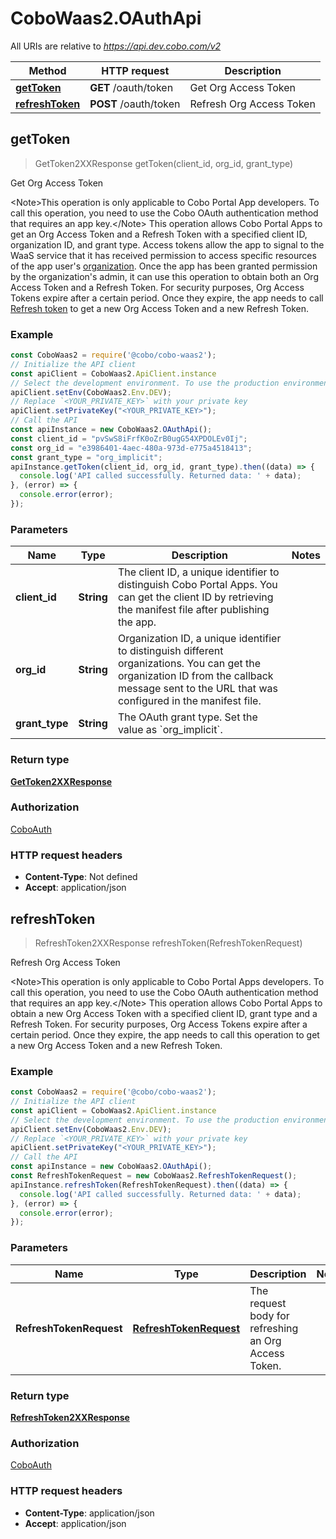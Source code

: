 # CoboWaas2.OAuthApi

All URIs are relative to *https://api.dev.cobo.com/v2*

Method | HTTP request | Description
------------- | ------------- | -------------
[**getToken**](OAuthApi.md#getToken) | **GET** /oauth/token | Get Org Access Token
[**refreshToken**](OAuthApi.md#refreshToken) | **POST** /oauth/token | Refresh Org Access Token



## getToken

> GetToken2XXResponse getToken(client_id, org_id, grant_type)

Get Org Access Token

&lt;Note&gt;This operation is only applicable to Cobo Portal App developers. To call this operation, you need to use the Cobo OAuth authentication method that requires an app key.&lt;/Note&gt; This operation allows Cobo Portal Apps to get an Org Access Token and a Refresh Token with a specified client ID, organization ID, and grant type.   Access tokens allow the app to signal to the WaaS service that it has received permission to access specific resources of the app user&#39;s [organization](https://manuals.cobo.com/en/portal/organization/introduction). Once the app has been granted permission by the organization&#39;s admin, it can use this operation to obtain both an Org Access Token and a Refresh Token.  For security purposes, Org Access Tokens expire after a certain period. Once they expire, the app needs to call [Refresh token](/v2/api-references/oauth/refresh-org-access-token) to get a new Org Access Token and a new Refresh Token.  

### Example

```javascript
const CoboWaas2 = require('@cobo/cobo-waas2');
// Initialize the API client
const apiClient = CoboWaas2.ApiClient.instance
// Select the development environment. To use the production environment, replace `Env.DEV` with `Env.PROD`
apiClient.setEnv(CoboWaas2.Env.DEV);
// Replace `<YOUR_PRIVATE_KEY>` with your private key
apiClient.setPrivateKey("<YOUR_PRIVATE_KEY>");
// Call the API
const apiInstance = new CoboWaas2.OAuthApi();
const client_id = "pvSwS8iFrfK0oZrB0ugG54XPDOLEv0Ij";
const org_id = "e3986401-4aec-480a-973d-e775a4518413";
const grant_type = "org_implicit";
apiInstance.getToken(client_id, org_id, grant_type).then((data) => {
  console.log('API called successfully. Returned data: ' + data);
}, (error) => {
  console.error(error);
});

```

### Parameters


Name | Type | Description  | Notes
------------- | ------------- | ------------- | -------------
 **client_id** | **String**| The client ID, a unique identifier to distinguish Cobo Portal Apps. You can get the client ID by retrieving the manifest file after publishing the app. | 
 **org_id** | **String**| Organization ID, a unique identifier to distinguish different organizations. You can get the organization ID from the callback message sent to the URL that was configured in the manifest file. | 
 **grant_type** | **String**| The OAuth grant type. Set the value as &#x60;org_implicit&#x60;. | 

### Return type

[**GetToken2XXResponse**](GetToken2XXResponse.md)

### Authorization

[CoboAuth](../README.md#CoboAuth)

### HTTP request headers

- **Content-Type**: Not defined
- **Accept**: application/json


## refreshToken

> RefreshToken2XXResponse refreshToken(RefreshTokenRequest)

Refresh Org Access Token

&lt;Note&gt;This operation is only applicable to Cobo Portal Apps developers. To call this operation, you need to use the Cobo OAuth authentication method that requires an app key.&lt;/Note&gt; This operation allows Cobo Portal Apps to obtain a new Org Access Token with a specified client ID, grant type and a Refresh Token.   For security purposes, Org Access Tokens expire after a certain period. Once they expire, the app needs to call this operation to get a new Org Access Token and a new Refresh Token.  

### Example

```javascript
const CoboWaas2 = require('@cobo/cobo-waas2');
// Initialize the API client
const apiClient = CoboWaas2.ApiClient.instance
// Select the development environment. To use the production environment, replace `Env.DEV` with `Env.PROD`
apiClient.setEnv(CoboWaas2.Env.DEV);
// Replace `<YOUR_PRIVATE_KEY>` with your private key
apiClient.setPrivateKey("<YOUR_PRIVATE_KEY>");
// Call the API
const apiInstance = new CoboWaas2.OAuthApi();
const RefreshTokenRequest = new CoboWaas2.RefreshTokenRequest();
apiInstance.refreshToken(RefreshTokenRequest).then((data) => {
  console.log('API called successfully. Returned data: ' + data);
}, (error) => {
  console.error(error);
});

```

### Parameters


Name | Type | Description  | Notes
------------- | ------------- | ------------- | -------------
 **RefreshTokenRequest** | [**RefreshTokenRequest**](RefreshTokenRequest.md)| The request body for refreshing an Org Access Token. | 

### Return type

[**RefreshToken2XXResponse**](RefreshToken2XXResponse.md)

### Authorization

[CoboAuth](../README.md#CoboAuth)

### HTTP request headers

- **Content-Type**: application/json
- **Accept**: application/json

